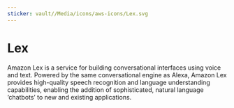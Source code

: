 ```yaml
---
sticker: vault//Media/icons/aws-icons/Lex.svg
---
```

# Lex
Amazon Lex is a service for building conversational interfaces using voice and text. Powered by the same conversational engine as Alexa, Amazon Lex provides high-quality speech recognition and language understanding capabilities, enabling the addition of sophisticated, natural language ‘chatbots’ to new and existing applications.